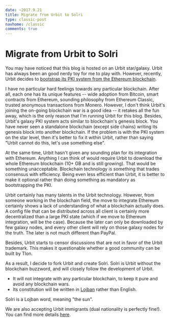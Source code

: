 ```yaml
---
date: ~2017.9.21
title: Migrate from Urbit to Solri
type: classic-post
navhome: /classic
comments: true
---
```


# Migrate from Urbit to Solri

You may have noticed that this blog is hosted on an Urbit
star/galaxy. Urbit has always been an good nerdy toy for me to play
with. However, recently, Urbit decides to [bootstrap its PKI system
from the Ethereum blockchain](https://urbit.org/blog/2017.9-eth/).

I have no particular hard feelings towards any particular
blockchain. After all, each one has its unique features -- wide
adoption from Bitcoin, smart contracts from Ethereum, sounding
philosophy from Ethereum Classic, trusted anonymous transactions from
Monero. However, I don't think Urbit's joining the on-going blockchain
war is a good idea -- it retakes all the fun away, which is the only
reason that I'm running Urbit for this blog. Besides, Urbit's galaxy
PKI system acts similar to blockchain's genesis block. You have never
seen a standalone blockchain (except side chains) writing its genesis
block into another blockchain. If the problem is with the PKI system
on the star level, then it's better to fix it within Urbit, rather
than saying "Urbit cannot do this, let's use something else".

At the same time, Urbit hasn't given any sounding plan for its
integration with Ethereum. Anything I can think of would require Urbit
to download the whole Ethereum blockchain (10+ GB and is still
growing). That would be something unacceptable. Blockchain technology
is something that trades consensus with efficiency. Being even less
efficient than Urbit, it is better to make it optional rather than
doing something as mandatory as bootstrapping the PKI.

Urbit certainly has many talents in the Urbit technology. However,
from someone working in the blockchain field, the move to integrate
Ethereum certainly shows a lack of understanding of what a blockchain
actually does. A config file that can be distributed across all client
is certainly more decentralized than a large PKI state (which if we
move to Ethereum integration, will be the case). Because the later can
only be downloaded by few galaxy nodes, and every other client will
rely on those galaxy nodes for the truth. The later is not much
different than PayPal.

Besides, Urbit starts to censor discussions that are not in favor of
the Urbit trademark. This makes it questionable whether a good
community can be built by Tlon.

As a result, I decide to fork Urbit and create Solri. Solri is Urbit
without the blockchain buzzword, and will closely follow the
development of Urbit.

* It will not integrate with any particular blockchain, to keep it
  pure and avoid any blockchain wars.
* Its constitution will be written in [Lojban](http://lojban.org/)
  rather than English.
  
Solri is a Lojban word, meaning "the sun".

We are also accepting Urbit immigrants (dual nationality is perfectly
fine!). You can find more details
[here](https://zod.that.world/giveaway/).
